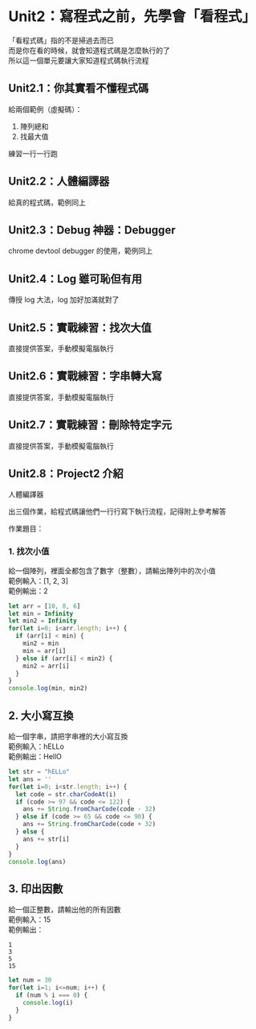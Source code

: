# Unit2：寫程式之前，先學會「看程式」

「看程式碼」指的不是掃過去而已  
而是你在看的時候，就會知道程式碼是怎麼執行的了  
所以這一個單元要讓大家知道程式碼執行流程

## Unit2.1：你其實看不懂程式碼

給兩個範例（虛擬碼）：

1. 陣列總和
2. 找最大值

練習一行一行跑

##  Unit2.2：人體編譯器

給真的程式碼，範例同上


## Unit2.3：Debug 神器：Debugger

chrome devtool debugger 的使用，範例同上


## Unit2.4：Log 雖可恥但有用

傳授 log 大法，log 加好加滿就對了

## Unit2.5：實戰練習：找次大值

直接提供答案，手動模擬電腦執行

## Unit2.6：實戰練習：字串轉大寫

直接提供答案，手動模擬電腦執行

## Unit2.7：實戰練習：刪除特定字元

直接提供答案，手動模擬電腦執行

## Unit2.8：Project2 介紹

人體編譯器

出三個作業，給程式碼讓他們一行行寫下執行流程，記得附上參考解答

作業題目：

### 1. 找次小值

給一個陣列，裡面全都包含了數字（整數），請輸出陣列中的次小值  
範例輸入：[1, 2, 3]  
範例輸出：2

``` js
let arr = [10, 8, 6]
let min = Infinity
let min2 = Infinity
for(let i=0; i<arr.length; i++) {
  if (arr[i] < min) {
    min2 = min
    min = arr[i]
  } else if (arr[i] < min2) {
    min2 = arr[i]
  }
}
console.log(min, min2)
```

## 2. 大小寫互換

給一個字串，請把字串裡的大小寫互換  
範例輸入：hELLo   
範例輸出：HellO

```js
let str = "hELLo"
let ans = ''
for(let i=0; i<str.length; i++) {
  let code = str.charCodeAt(i)
  if (code >= 97 && code <= 122) {
    ans += String.fromCharCode(code - 32)
  } else if (code >= 65 && code <= 90) {
    ans += String.fromCharCode(code + 32)
  } else {
    ans += str[i]
  }
}
console.log(ans)
```

## 3. 印出因數

給一個正整數，請輸出他的所有因數  
範例輸入：15  
範例輸出：

```
1
3
5
15
```

```js
let num = 30
for(let i=1; i<=num; i++) {
  if (num % i === 0) {
    console.log(i)
  }
}
```
